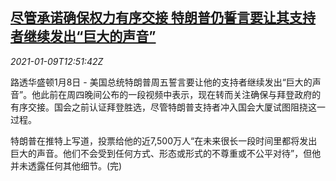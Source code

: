 <!--1610198594000-->
[尽管承诺确保权力有序交接 特朗普仍誓言要让其支持者继续发出“巨大的声音”](https://cn.reuters.com/article/us-trump-supporters-voice-0109-idCNKBS29E0GL)
------

<div><i>2021-01-09T12:51:42Z</i></div><p>路透华盛顿1月8日 - 美国总统特朗普周五誓言要让他的支持者继续发出“巨大的声音”。他此前在周四晚间公布的一段视频中表示，现在转而关注确保与拜登政府的有序交接。国会之前认证拜登胜选，尽管特朗普支持者冲入国会大厦试图阻挠这一过程。</p><p>特朗普在推特上写道，投票给他的近7,500万人“在未来很长一段时间里都将发出巨大的声音。他们不会受到任何方式、形态或形式的不尊重或不公平对待”，但他并未透露任何其他细节。(完)</p>
